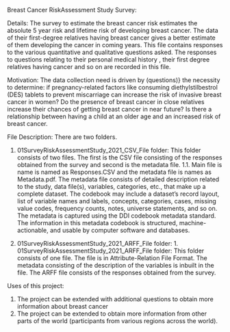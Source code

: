 

Breast Cancer RiskAssessment Study Survey:

Details: The survey to estimate the breast cancer risk estimates the absolute 5 year risk and lifetime risk 
 of developing breast cancer. The data of their first-degree relatives having breast cancer gives a 
 better estimate of them developing the cancer in coming years. This file contains responses to 
 the various quantitative and qualitative questions asked. The responses to questions relating to 
 their personal medical history , their first degree relatives having cancer and so on are recorded 
 in this file. 
 
Motivation: The data collection need is driven by (questions)} the necessity to determine: if pregnancy-related factors like consuming diethylstilbestrol (DES) tablets to prevent miscarriage can increase the risk of invasive breast cancer in women? Do the presence of breast cancer in close relatives increase their chances of getting breast cancer in near future? Is there a relationship between having a child at an older age and an increased risk of breast cancer.

File Description: There are two folders. 

1. 01SurveyRiskAssessmentStudy_2021_CSV_File folder: This folder consists of two files. The first is the CSV file consisting of the responses obtained from the survey and second is the metadata file.
1.1. Main file is name is named as Responses.CSV and the metadata file is names as Metadata.pdf. The metadata file consists of detailed description related to the  study, data file(s), variables, categories, etc., that make up a complete dataset. The codebook may include a dataset’s record layout, list of variable names and labels, concepts, categories, cases, missing value codes, frequency counts, notes, universe statements, and so on. The metadata is captured using the DDI codebook metadata standard. The information in this metadata codebook is structured, machine-actionable, and usable by computer software and databases. 


2. 01SurveyRiskAssessmentStudy_2021_ARFF_File folder: 1. 01SurveyRiskAssessmentStudy_2021_ARFF_File folder: This folder consists of one file. The file is in Attribute-Relation File Format. The metadata consisting of the description of the variables is inbuilt in the file.  The ARFF file consists of the responses obtained from the survey.


Uses of this project: 
1. The project can be extended with additional questions to obtain more information about breast cancer
2. The project can be extended to obtain more information from other parts of the world (participants from various regions across the world). 

 
